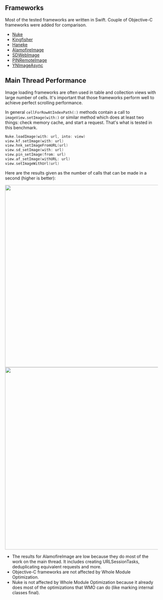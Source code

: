 ## Frameworks

Most of the tested frameworks are written in Swift. Couple of Objective-C frameworks were added for comparison.

- [Nuke](https://github.com/kean/Nuke)
- [Kingfisher](https://github.com/onevcat/Kingfisher)
- [Haneke](https://github.com/Haneke/HanekeSwift)
- [AlamofireImage](https://github.com/Alamofire/AlamofireImage)
- [SDWebImage](https://github.com/rs/SDWebImage)
- [PINRemoteImage](https://github.com/pinterest/PINRemoteImage)
- [YNImageAsync](https://github.com/ynechaev/YNImageAsync)

## Main Thread Performance

Image loading frameworks are often used in table and collection views with large number of cells. It's important that those frameworks perform well to achieve perfect scrolling performance.

In general `cellForRowAtIndexPath(:)` methods contain a call to `imageView.setImage(with:)` or similar method which does at least two things: check memory cache, and start a request. That's what is tested in this benchmark.

```swift
Nuke.loadImage(with: url, into: view)
view.kf.setImage(with: url)
view.hnk_setImageFromURL(url)
view.sd_setImage(with: url)
view.pin_setImage(from: url)
view.af_setImage(withURL: url)
view.setImageWithUrl(url)
```

Here are the results given as the number of calls that can be made in a second (higher is better):

<img src="https://cloud.githubusercontent.com/assets/1567433/19030480/c8f68f02-8956-11e6-855b-342c60707341.png" width="600"/>

<img src="https://cloud.githubusercontent.com/assets/1567433/19030481/c8f90e1c-8956-11e6-8d7e-0f92031c1dcd.png" width="600"/>

- The results for AlamofireImage are low because they do most of the work on the main thread. It includes creating URLSessionTasks, deduplicating equivalent requests and more.
- Objective-C frameworks are not affected by Whole Module Optimization.
- Nuke is not affected by Whole Module Optimization because it already does most of the optimizations that WMO can do (like marking internal classes final).
